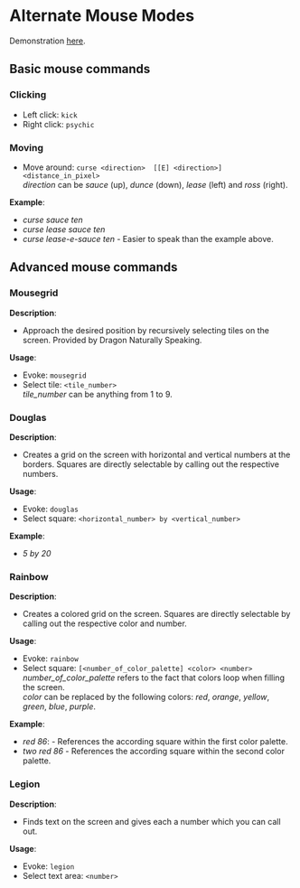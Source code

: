 # Alternate Mouse Modes
Demonstration [here](https://youtu.be/UISjQBMmQ-I).

## Basic mouse commands

### Clicking
- Left click: `kick`
- Right click: `psychic` 

### Moving 
- Move around: `curse <direction>  [[E] <direction>] <distance_in_pixel>`  
    *direction* can be *sauce* (up), *dunce* (down), *lease* (left) and *ross* (right).  

**Example**:  

- *curse sauce ten*
- *curse lease sauce ten*
- *curse lease-e-sauce ten*  - Easier to speak than the example above.


## Advanced mouse commands

### Mousegrid
**Description**:  

- Approach the desired position by recursively selecting tiles on the screen. Provided by Dragon Naturally Speaking. 

**Usage**:  

- Evoke: `mousegrid`
- Select tile: `<tile_number>`  
  *tile_number* can be anything from 1 to 9.  

### Douglas
**Description**:  

- Creates a grid on the screen with horizontal and vertical numbers at the borders. Squares are directly selectable by calling out the respective numbers.

**Usage**:  

- Evoke: `douglas`
- Select square: `<horizontal_number> by <vertical_number>`  

**Example**:  

- *5 by 20*

### Rainbow
**Description**:  

- Creates a colored grid on the screen. Squares are directly selectable by calling out the respective color and number.

**Usage**:  

- Evoke: `rainbow`
- Select square: `[<number_of_color_palette] <color> <number>`  
    *number_of_color_palette* refers to the fact that colors loop when filling the screen.  
    *color* can be replaced by the following colors: *red*, *orange*, *yellow*, *green*, *blue*, *purple*.

**Example**:  

- *red 86*: - References the according square within the first color palette.
- *two red 86*  - References the according square within the second color palette.

### Legion
**Description**:  

- Finds text on the screen and gives each a number which you can call out.

**Usage**:  

- Evoke: `legion`
- Select text area: `<number>`
